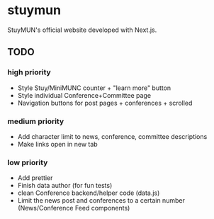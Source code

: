 # stuymun

StuyMUN's official website developed with Next.js.

## TODO

### high priority

* Style Stuy/MiniMUNC counter + "learn more" button
* Style individual Conference+Committee page
* Navigation buttons for post pages + conferences + scrolled

### medium priority

* Add character limit to news, conference, committee descriptions
* Make links open in new tab

### low priority

* Add prettier
* Finish data author (for fun tests)
* clean Conference backend/helper code (data.js)
* Limit the news post and conferences to a certain number (News/Conference Feed components)